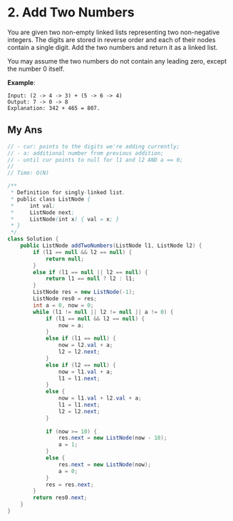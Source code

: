 # 2. Add Two Numbers
You are given two non-empty linked lists representing two non-negative integers. The digits are stored in reverse order and each of their nodes contain a single digit. Add the two numbers and return it as a linked list.

You may assume the two numbers do not contain any leading zero, except the number 0 itself.

**Example**:
```
Input: (2 -> 4 -> 3) + (5 -> 6 -> 4)
Output: 7 -> 0 -> 8
Explanation: 342 + 465 = 807.
```

## My Ans
```java
// - cur: points to the digits we're adding currently;
// - a: additional number from previous addition;
// - until cur points to null for l1 and l2 AND a == 0;
//
// Time: O(N)

/**
 * Definition for singly-linked list.
 * public class ListNode {
 *     int val;
 *     ListNode next;
 *     ListNode(int x) { val = x; }
 * }
 */
class Solution {
    public ListNode addTwoNumbers(ListNode l1, ListNode l2) {
        if (l1 == null && l2 == null) {
            return null;
        }
        else if (l1 == null || l2 == null) {
            return l1 == null ? l2 : l1;
        }
        ListNode res = new ListNode(-1);
        ListNode res0 = res;
        int a = 0, now = 0;
        while (l1 != null || l2 != null || a != 0) {
            if (l1 == null && l2 == null) {
                now = a;
            }
            else if (l1 == null) {
                now = l2.val + a;
                l2 = l2.next;
            }
            else if (l2 == null) {
                now = l1.val + a;
                l1 = l1.next;
            }
            else {
                now = l1.val + l2.val + a;
                l1 = l1.next;
                l2 = l2.next;
            }
            
            if (now >= 10) {
                res.next = new ListNode(now - 10);
                a = 1;
            }
            else {
                res.next = new ListNode(now);
                a = 0;
            }
            res = res.next;
        }
        return res0.next;
    }
}
```
